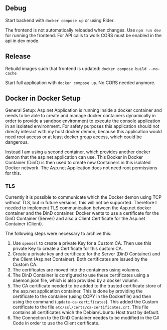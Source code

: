 ## Debug
Start backend with `docker compose up` or using Rider. 

The frontend is not automatically reloaded when changes. Use `npm run dev` for running the frontend. For API calls to work CORS must be enabled in the api in dev mode.

## Release
Rebuild images such that frontend is updated: `docker compose build --no-cache`

Start full application with `docker compose up`. No CORS needed anymore.

## Docker in Docker Setup
General Setup:
Asp.net Application is running inside a docker container and needs to be able to create and manage docker containers dynamically in order to provide a sandbox environment to execute the console application in an isolated environment. For safety purposes this application should not directy interact with my host docker demon, because this application would need root access or at least docker group access, which could be dangerous. 

Instead I am using a second container, which provides another docker demon that the asp.net application can use. This Docker in Docker Container (DinD) is then used to create new Containers in this isolated Docker network. The Asp.net Application does not need root permissions for this.

### TLS 
Currently it is possible to communicate which the Docker demon using TCP without TLS, but in future versions, this will not be supported. Therefore I needed to implement TLS communication between the Asp.net docker container and the DinD container. Docker wants to use a certificate for the DinD Container (Server) and also a Client Certificate for the Asp.net Container (Client). 

The following steps were necessary to archive this:
1. Use `openssl` to create a private Key for a Custom CA. Then use this private Key to create a Certificate for this custom CA.
2. Create a private key and certificate for the Server (DinD Container) and the Client (Asp.net Container). Both certificates are issued by the Custom CA. 
3. The certificates are moved into the containers using volumns. 
4. The DinD Container is configured to use these certificates using a daemon.json file, which is also provided by a docker volumn. 
5. The CA certificate needed to be added to the trusted certificate store of the asp.net application container. This is done by providing the certificate to the container (using COPY in the Dockerfile) and then using the command (`update-ca-certificates`). This added the Custom certificate to the file `etc/ssl/certs/ca-certificates.crt`. This file contains all certificates which the Debian/Ubuntu Host trust by default. 
6. The Connection to the DinD Container needes to be modified in the C# Code in order to use the Client certificate. 